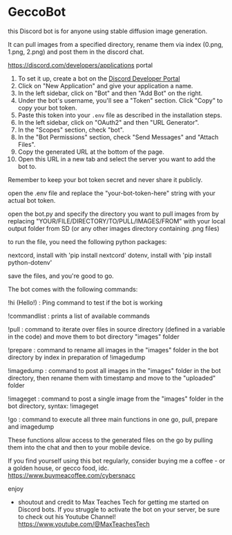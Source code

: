 # GeccoBot

this Discord bot is for anyone using stable diffusion image generation. 

It can pull images from a specified directory, rename them via index (0.png, 1.png, 2.png) and post them in the discord chat.


 https://discord.com/developers/applications portal 

1. To set it up, create a bot on the [Discord Developer Portal](https://discord.com/developers/applications) 
2. Click on "New Application" and give your application a name.
3. In the left sidebar, click on "Bot" and then "Add Bot" on the right.
4. Under the bot's username, you'll see a "Token" section. Click "Copy" to copy your bot token.
5. Paste this token into your `.env` file as described in the installation steps.
6. In the left sidebar, click on "OAuth2" and then "URL Generator".
7. In the "Scopes" section, check "bot".
8. In the "Bot Permissions" section, check "Send Messages" and "Attach Files".
9. Copy the generated URL at the bottom of the page.
10. Open this URL in a new tab and select the server you want to add the bot to.

Remember to keep your bot token secret and never share it publicly.

open the .env file and replace the "your-bot-token-here" string with your actual bot token. 

open the bot.py and specify the directory you want to pull images from by replacing "YOUR/FILE/DIRECTORY/TO/PULL/IMAGES/FROM" with your local output folder from SD (or any other images directory containing .png files)

to run the file, you need the following python packages:

nextcord, install with 'pip install nextcord'
dotenv, install with 'pip install python-dotenv'


save the files, and you're good to go. 


The bot comes with the following commands:


!hi (Hello!) : Ping command to test if the bot is working

!commandlist : prints a list of available commands

!pull : command to iterate over files in source directory (defined in a variable in the code) and move them to bot directory "images" folder

!prepare : command to rename all images in the "images" folder in the bot directory by index in preparation of !imagedump

!imagedump : command to post all images in the "images" folder in the bot directory, then rename them with timestamp and move to the "uploaded" folder

!imageget : command to post a single image from the "images" folder in the bot directory, syntax: !imageget <index> 

!go : command to execute all three main functions in one go, pull, prepare and imagedump


These functions allow access to the generated files on the go by pulling them into the chat and then to your mobile device. 


If you find yourself using this bot regularly, consider buying me a coffee - or a golden house, or gecco food, idc. 
https://www.buymeacoffee.com/cybersnacc

enjoy

- shoutout and credit to Max Teaches Tech for getting me started on Discord bots. If you struggle to activate the bot on your server, be sure to check out his Youtube Channel! https://www.youtube.com/@MaxTeachesTech
